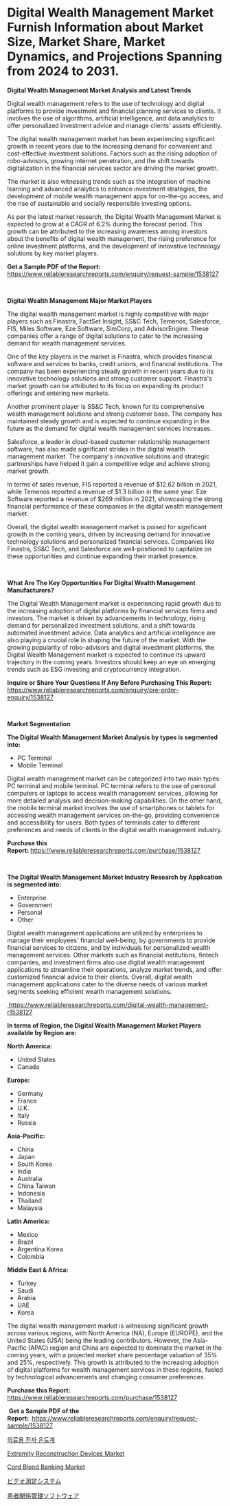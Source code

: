 <p><h1>Digital Wealth Management Market Furnish Information about Market Size, Market Share, Market Dynamics, and Projections Spanning from 2024 to 2031.</h1></p><p><strong>Digital Wealth Management Market Analysis and Latest Trends</strong></p>
<p><p>Digital wealth management refers to the use of technology and digital platforms to provide investment and financial planning services to clients. It involves the use of algorithms, artificial intelligence, and data analytics to offer personalized investment advice and manage clients' assets efficiently.</p><p>The digital wealth management market has been experiencing significant growth in recent years due to the increasing demand for convenient and cost-effective investment solutions. Factors such as the rising adoption of robo-advisors, growing internet penetration, and the shift towards digitalization in the financial services sector are driving the market growth.</p><p>The market is also witnessing trends such as the integration of machine learning and advanced analytics to enhance investment strategies, the development of mobile wealth management apps for on-the-go access, and the rise of sustainable and socially responsible investing options.</p><p>As per the latest market research, the Digital Wealth Management Market is expected to grow at a CAGR of 6.2% during the forecast period. This growth can be attributed to the increasing awareness among investors about the benefits of digital wealth management, the rising preference for online investment platforms, and the development of innovative technology solutions by key market players.</p></p>
<p><strong>Get a Sample PDF of the Report:&nbsp;</strong> <a href="https://www.reliableresearchreports.com/enquiry/request-sample/1538127">https://www.reliableresearchreports.com/enquiry/request-sample/1538127</a></p>
<p>&nbsp;</p>
<p><strong>Digital Wealth Management Major Market Players</strong></p>
<p><p>The digital wealth management market is highly competitive with major players such as Finastra, FactSet Insight, SS&C Tech, Temenos, Salesforce, FIS, Miles Software, Eze Software, SimCorp, and AdvisorEngine. These companies offer a range of digital solutions to cater to the increasing demand for wealth management services.</p><p>One of the key players in the market is Finastra, which provides financial software and services to banks, credit unions, and financial institutions. The company has been experiencing steady growth in recent years due to its innovative technology solutions and strong customer support. Finastra's market growth can be attributed to its focus on expanding its product offerings and entering new markets.</p><p>Another prominent player is SS&C Tech, known for its comprehensive wealth management solutions and strong customer base. The company has maintained steady growth and is expected to continue expanding in the future as the demand for digital wealth management services increases.</p><p>Salesforce, a leader in cloud-based customer relationship management software, has also made significant strides in the digital wealth management market. The company's innovative solutions and strategic partnerships have helped it gain a competitive edge and achieve strong market growth.</p><p>In terms of sales revenue, FIS reported a revenue of $12.62 billion in 2021, while Temenos reported a revenue of $1.3 billion in the same year. Eze Software reported a revenue of $269 million in 2021, showcasing the strong financial performance of these companies in the digital wealth management market.</p><p>Overall, the digital wealth management market is poised for significant growth in the coming years, driven by increasing demand for innovative technology solutions and personalized financial services. Companies like Finastra, SS&C Tech, and Salesforce are well-positioned to capitalize on these opportunities and continue expanding their market presence.</p></p>
<p>&nbsp;</p>
<p><strong>What Are The Key Opportunities For Digital Wealth Management Manufacturers?</strong></p>
<p><p>The Digital Wealth Management market is experiencing rapid growth due to the increasing adoption of digital platforms by financial services firms and investors. The market is driven by advancements in technology, rising demand for personalized investment solutions, and a shift towards automated investment advice. Data analytics and artificial intelligence are also playing a crucial role in shaping the future of the market. With the growing popularity of robo-advisors and digital investment platforms, the Digital Wealth Management market is expected to continue its upward trajectory in the coming years. Investors should keep an eye on emerging trends such as ESG investing and cryptocurrency integration.</p></p>
<p><strong>Inquire or Share Your Questions If Any Before Purchasing This Report:</strong> <a href="https://www.reliableresearchreports.com/enquiry/pre-order-enquiry/1538127">https://www.reliableresearchreports.com/enquiry/pre-order-enquiry/1538127</a></p>
<p>&nbsp;</p>
<p><strong>Market Segmentation</strong></p>
<p><strong>The Digital Wealth Management Market Analysis by types is segmented into:</strong></p>
<p><ul><li>PC Terminal</li><li>Mobile Terminal</li></ul></p>
<p><p>Digital wealth management market can be categorized into two main types: PC terminal and mobile terminal. PC terminal refers to the use of personal computers or laptops to access wealth management services, allowing for more detailed analysis and decision-making capabilities. On the other hand, the mobile terminal market involves the use of smartphones or tablets for accessing wealth management services on-the-go, providing convenience and accessibility for users. Both types of terminals cater to different preferences and needs of clients in the digital wealth management industry.</p></p>
<p><strong>Purchase this Report:&nbsp;</strong><a href="https://www.reliableresearchreports.com/purchase/1538127">https://www.reliableresearchreports.com/purchase/1538127</a></p>
<p>&nbsp;</p>
<p><strong>The Digital Wealth Management Market Industry Research by Application is segmented into:</strong></p>
<p><ul><li>Enterprise</li><li>Government</li><li>Personal</li><li>Other</li></ul></p>
<p><p>Digital wealth management applications are utilized by enterprises to manage their employees' financial well-being, by governments to provide financial services to citizens, and by individuals for personalized wealth management services. Other markets such as financial institutions, fintech companies, and investment firms also use digital wealth management applications to streamline their operations, analyze market trends, and offer customized financial advice to their clients. Overall, digital wealth management applications cater to the diverse needs of various market segments seeking efficient wealth management solutions.</p></p>
<p><a href="https://www.reliableresearchreports.com/digital-wealth-management-r1538127">&nbsp;https://www.reliableresearchreports.com/digital-wealth-management-r1538127</a></p>
<p><strong>In terms of Region, the Digital Wealth Management Market Players available by Region are:</strong></p>
<p>
    <p> <strong> North America: </strong>
        <ul>
            <li>United States</li>
            <li>Canada</li>
        </ul>
        </p> 
    <p> <strong> Europe: </strong>
        <ul>
            <li>Germany</li>
            <li>France</li>
            <li>U.K.</li>
            <li>Italy</li>
            <li>Russia</li>
        </ul>
        </p> 
    <p> <strong> Asia-Pacific: </strong>
        <ul>
            <li>China</li>
            <li>Japan</li>
            <li>South Korea</li>
            <li>India</li>
            <li>Australia</li>
            <li>China Taiwan</li>
            <li>Indonesia</li>
            <li>Thailand</li>
            <li>Malaysia</li>
        </ul>
        </p> 
    <p> <strong> Latin America: </strong>
        <ul>
            <li>Mexico</li>
            <li>Brazil</li>
            <li>Argentina Korea</li>
            <li>Colombia</li>
        </ul>
        </p> 
    <p> <strong> Middle East & Africa: </strong>
        <ul>
            <li>Turkey</li>
            <li>Saudi</li>
            <li>Arabia</li>
            <li>UAE</li>
            <li>Korea</li>
        </ul>
    </p>
    </p>
<p><p>The digital wealth management market is witnessing significant growth across various regions, with North America (NA), Europe (EUROPE), and the United States (USA) being the leading contributors. However, the Asia-Pacific (APAC) region and China are expected to dominate the market in the coming years, with a projected market share percentage valuation of 35% and 25%, respectively. This growth is attributed to the increasing adoption of digital platforms for wealth management services in these regions, fueled by technological advancements and changing consumer preferences.</p></p>
<p><strong>Purchase this Report: </strong><a href="https://www.reliableresearchreports.com/purchase/1538127">https://www.reliableresearchreports.com/purchase/1538127</a></p>
<p>&nbsp;<strong>Get a Sample PDF of the Report:&nbsp;&nbsp;</strong><a href="https://www.reliableresearchreports.com/enquiry/request-sample/1538127">https://www.reliableresearchreports.com/enquiry/request-sample/1538127</a></p>
<p><strong></strong></p>
<p><p><a href="https://github.com/royErdmtyan906778/Market-Research-Report-List-1/blob/main/502345359284.md">의료용 전자 온도계</a></p><p><a href="https://www.linkedin.com/pulse/extremity-reconstruction-devices-market-centers-aspects-6slge">Extremity Reconstruction Devices Market</a></p><p><a href="https://github.com/kathiaseamanalvaradovlprc2h/Market-Research-Report-List-2/blob/main/cord-blood-banking-market.md">Cord Blood Banking Market</a></p><p><a href="https://github.com/mohamedbakry57/Market-Research-Report-List-3/blob/main/162923513427.md">ビデオ測定システム</a></p><p><a href="https://github.com/zjkmgcs938405/Market-Research-Report-List-2/blob/main/719741913432.md">患者関係管理ソフトウェア</a></p></p>